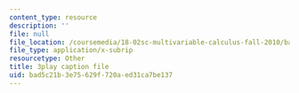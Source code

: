 ```yaml
---
content_type: resource
description: ''
file: null
file_location: /coursemedia/18-02sc-multivariable-calculus-fall-2010/bad5c21b3e75629f720aed31ca7be137_mEI7ACWmx_8.srt
file_type: application/x-subrip
resourcetype: Other
title: 3play caption file
uid: bad5c21b-3e75-629f-720a-ed31ca7be137
---
```

